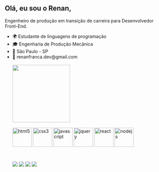 ## Olá, eu sou o Renan,
Engenheiro de produção em transição de carreira para Desenvolvedor Front-End.

<ul>
 <li>🌍 Estudante de linguagens de programação</li>
 <li>🎓 Engenharia de Produção Mecânica</li>
 <li>📍  São Paulo - SP</li>
 <li>📧 renanfranca.dev@gmail.com</li>
<br>
 <div>
   <a href"https://github.com/RenanFrancaDev">
    <img height="180em" src="https://github-readme-stats.vercel.app/api?username=RenanFrancaDev&show_icons=true&theme=dark">
 </div>
  
  <div style="display:inline_block"><br>
   <img align="center" alt="html5" height="60" width="60" src="https://cdn.jsdelivr.net/gh/devicons/devicon/icons/html5/html5-original-wordmark.svg">
   <img align="center" alt="css3" height="60" width="60" src="https://cdn.jsdelivr.net/gh/devicons/devicon/icons/css3/css3-original-wordmark.svg">
   <img align="center" alt="javascript" height="60" width="60" src="https://cdn.jsdelivr.net/gh/devicons/devicon/icons/javascript/javascript-original.svg">
   <img align="center" alt="jquery" height="60" width="60" src="https://cdn.jsdelivr.net/gh/devicons/devicon/icons/jquery/jquery-original-wordmark.svg">
   <img align="center" alt="react" height="60" width="60" src="https://cdn.jsdelivr.net/gh/devicons/devicon/icons/react/react-original-wordmark.svg" />
   <img align="center" alt="nodejs" height="60" width="60" src="https://cdn.jsdelivr.net/gh/devicons/devicon/icons/nodejs/nodejs-original.svg" />
   
  </div>
                
  ##
  
  <div><br>
   <a href="mailto:renanfranca.dev@gmail.com"  target="_blank"><img src="https://img.shields.io/badge/Gmail-D14836?style=for-the-badge&logo=gmail&logoColor=white"></a>
   <a href="https://www.linkedin.com/in/renan-franca/"  target="_blank"><img style="height 800" src="https://img.shields.io/badge/LinkedIn-0077B5?style=for-the-badge&logo=linkedin&logoColor=white"></a>
   <a href="firecbb#4551" target="_blank"><img src="https://img.shields.io/badge/Discord-7289DA?style=for-the-badge&logo=discord&logoColor=white"></a> 
   <a href="https://wa.me/5512996190019/" target="_blank"><img src="https://img.shields.io/badge/WhatsApp-25D366?style=for-the-badge&logo=whatsapp&logoColor=white"></a>
  </div>
  
